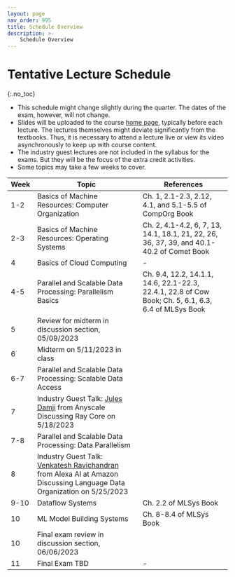 ```yaml
---
layout: page
nav_order: 995
title: Schedule Overview
description: >-
    Schedule Overview
---
```


# Tentative Lecture Schedule
{:.no_toc}

- This schedule might change slightly during the quarter. The dates of the exam, however, will not change.
- Slides will be uploaded to the course [home page](index.md), typically before each lecture. The lectures themselves might deviate significantly from the textbooks. Thus, it is necessary to attend a lecture live or view its video asynchronously to keep up with course content. 
- The industry guest lectures are not included in the syllabus for the exams. But they will be the focus of the extra credit activities. 
- Some topics may take a few weeks to cover.

|Week| Topic                                                                                                                                                              |References|
|--|--------------------------------------------------------------------------------------------------------------------------------------------------------------------|--|
|1-2| Basics of Machine Resources: Computer Organization                                                                                                                 |Ch. 1, 2.1-2.3, 2.12, 4.1, and 5.1-5.5 of CompOrg Book|
|2-3| Basics of Machine Resources: Operating Systems                                                                                                                     |Ch. 2, 4.1-4.2, 6, 7, 13, 14.1, 18.1, 21, 22, 26, 36, 37, 39, and 40.1-40.2 of Comet Book|
|4| Basics of Cloud Computing                                                                                                                                          | - |
|4-5| Parallel and Scalable Data Processing: Parallelism Basics                                                                                                          |Ch. 9.4, 12.2, 14.1.1, 14.6, 22.1-22.3, 22.4.1, 22.8 of Cow Book; Ch. 5, 6.1, 6.3, 6.4 of MLSys Book|
|5| Review for midterm in discussion section, 05/09/2023                                                                                                               ||
|6| Midterm on 5/11/2023 in class                                                                                                                                      ||
|6-7| Parallel and Scalable Data Processing: Scalable Data Access                                                                                                        ||
|7| Industry Guest Talk: [Jules Damji](https://www.linkedin.com/in/dmatrix/) from Anyscale Discussing Ray Core on 5/18/2023                                            ||
|7-8| Parallel and Scalable Data Processing: Data Parallelism                                                                                                            ||
|8| Industry Guest Talk: [Venkatesh Ravichandran](https://www.linkedin.com/in/venkateshcr/) from Alexa AI at Amazon Discussing Language Data Organization on 5/25/2023 ||
|9-10| Dataflow Systems                                                                                                                                                   |Ch. 2.2 of MLSys Book|
|10| ML Model Building Systems                                                                                                                                          |Ch. 8-8.4 of MLSys Book|
|10| Final exam review in discussion section, 06/06/2023                                                                                                                ||
|11| Final Exam TBD                                                                                                                                                     | - |


<script src="../assets/darkmode.js"></script>
<script>
  window.addEventListener("DOMContentLoaded", (event) => {
    onLoad();
});
</script>
